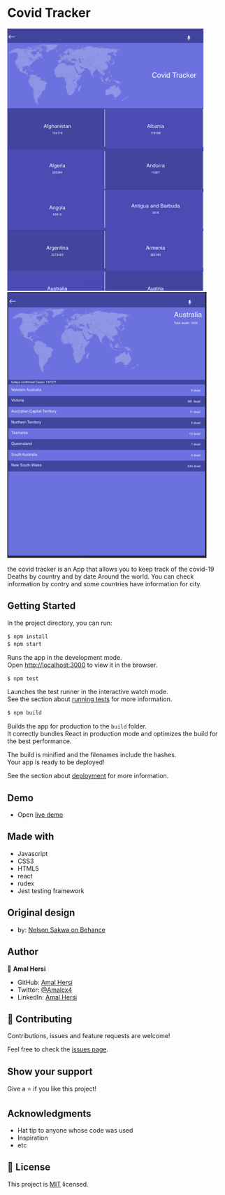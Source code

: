 # Covid Tracker

<img src="Screenshot1.png">
<img src="Screenshot2.png">

the covid tracker is an App that allows you to keep track of the covid-19 Deaths by country and by date Around the world. You can check information by contry and some countries have information for city.

## Getting Started

In the project directory, you can run:

```bash
$ npm install
$ npm start
```

Runs the app in the development mode.\
Open [http://localhost:3000](http://localhost:3000) to view it in the browser.


```bash
$ npm test
```

Launches the test runner in the interactive watch mode.\
See the section about [running tests](https://facebook.github.io/create-react-app/docs/running-tests) for more information.


```bash
$ npm build
```

Builds the app for production to the `build` folder.\
It correctly bundles React in production mode and optimizes the build for the best performance.

The build is minified and the filenames include the hashes.\
Your app is ready to be deployed!

See the section about [deployment](https://facebook.github.io/create-react-app/docs/deployment) for more information.

## Demo

- Open [live demo](https:) 

## Made with

- Javascript
- CSS3
- HTML5
- react
- rudex
- Jest testing framework

## Original design

- by: [Nelson Sakwa on Behance](https://www.behance.net/sakwadesignstudio)


## Author


👤 **Amal Hersi**

- GitHub: [Amal Hersi](https://github.com/Amalcxc)
- Twitter: [@Amalcx4](https://twitter.com/home?lang=en)
- LinkedIn: [Amal Hersi](https://www.linkedin.com/in/amal-hersi-a29583205/)


## 🤝 Contributing

Contributions, issues and feature requests are welcome!

Feel free to check the [issues page](issues/).

## Show your support

Give a ⭐️ if you like this project!

## Acknowledgments

- Hat tip to anyone whose code was used
- Inspiration
- etc

## 📝 License

This project is [MIT](lic.url) licensed.
